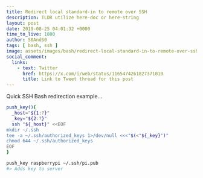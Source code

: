 ```yaml
---
title: Redirect local standard-in to remote over SSH
description: TLDR utilize here-doc or here-string
layout: post
date: 2019-08-25 04:01:32 +0000
time_to_live: 1800
author: S0AndS0
tags: [ bash, ssh ]
image: assets/images/bash/redirect-local-standard-in-to-remote-over-ssh/first-code-block.png
social_comment:
  links:
    - text: Twitter
      href: https://x.com/i/web/status/1165474261827371010
      title: Link to Tweet thread for this post
---
```




Quick SSH Bash redirection example...

```bash
push_key(){
  _host="${1:?}"
  _key="${2:?}"
  ssh "${_host}" <<EOF
mkdir ~/.ssh
tee -a ~/.ssh/authorized_keys 1>/dev/null <<<"$(<"${_key}")"
chmod 644 ~/.ssh/authorized_keys
EOF
}

push_key raspberrypi ~/.ssh/pi.pub
#> Adds key to server
```
